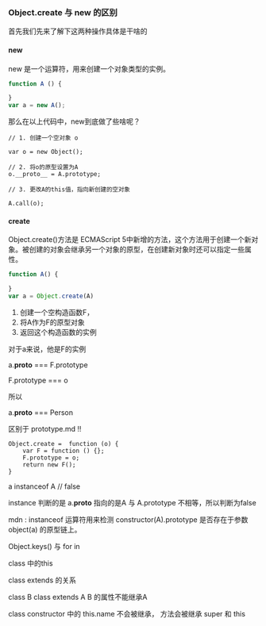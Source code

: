 ### Object.create 与 new 的区别

首先我们先来了解下这两种操作具体是干啥的

#### new

new 是一个运算符，用来创建一个对象类型的实例。

```js
function A () {

}
var a = new A();
```
那么在以上代码中，new到底做了些啥呢？

```
// 1. 创建一个空对象 o

var o = new Object();

// 2. 将o的原型设置为A 
o.__proto__ = A.prototype;

// 3. 更改A的this值，指向新创建的空对象

A.call(o);

```

#### create

Object.create()方法是 ECMAScript 5中新增的方法，这个方法用于创建一个新对象。被创建的对象会继承另一个对象的原型，在创建新对象时还可以指定一些属性。


```js
function A() {

}
var a = Object.create(A)
```
1. 创建一个空构造函数F， 
2. 将A作为F的原型对象
3. 返回这个构造函数的实例


对于a来说，他是F的实例

a.__proto__ === F.prototype

F.prototype === o

所以

a.__proto__ === Person


区别于  prototype.md !!

```
Object.create =  function (o) {
    var F = function () {};
    F.prototype = o;
    return new F();
}
```

a instanceof A  // false 

instance 判断的是 a.__proto__ 指向的是A 与 A.prototype 不相等，所以判断为false

mdn :  instanceof 运算符用来检测 constructor(A).prototype 是否存在于参数 object(a) 的原型链上。




Object.keys() 与 for in 

class 中的this 

class extends 的关系

class B class extends  A  B 的属性不能继承A 

class constructor 中的 this.name 不会被继承，  方法会被继承 super 和 this